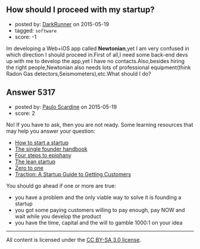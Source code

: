 ## How should I proceed with my startup?

- posted by: [DarkRunner](https://stackexchange.com/users/4798045/darkrunner) on 2015-05-19
- tagged: `software`
- score: -1

Im developing a Web+iOS app called **Newtonian**,yet I am very confused in which direction I should proceed in.First of all,I need some back-end devs up with me to develop the app,yet I have no contacts.Also,besides hiring the right people,Newtonian also needs lots of professional equipment(think Radon Gas detectors,Seismometers),etc.What should I do?



## Answer 5317

- posted by: [Paulo Scardine](https://stackexchange.com/users/199019/paulo-scardine) on 2015-05-19
- score: 2

<p>No! If you have to ask, then you are not ready. Some learning resources that may help you answer your question:</p>

<ul>
<li><a href="http://startupclass.samaltman.com/" rel="nofollow">How to start a startup</a></li>
<li><a href="http://www.singlefounderhandbook.com/" rel="nofollow">The single founder handbook</a></li>
<li><a href="http://rads.stackoverflow.com/amzn/click/0989200507" rel="nofollow">Four steps to epiphany</a></li>
<li><a href="http://rads.stackoverflow.com/amzn/click/0307887898" rel="nofollow">The lean startup</a></li>
<li><a href="http://rads.stackoverflow.com/amzn/click/0804139296" rel="nofollow">Zero to one</a></li>
<li><a href="http://rads.stackoverflow.com/amzn/click/0976339609" rel="nofollow">Traction: A Startup Guide to Getting Customers</a></li>
</ul>

<p>You should go ahead if one or more are true:</p>

<ul>
<li>you have a problem and the only viable way to solve it is founding a startup</li>
<li>you got some paying customers willing to pay enough, pay NOW and wait while you develop the product</li>
<li>you have the time, capital and the will to gamble 1000:1 on your idea</li>
</ul>




---

All content is licensed under the [CC BY-SA 3.0 license](https://creativecommons.org/licenses/by-sa/3.0/).
